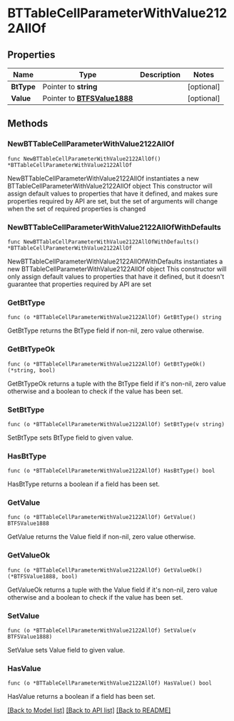 # BTTableCellParameterWithValue2122AllOf

## Properties

Name | Type | Description | Notes
------------ | ------------- | ------------- | -------------
**BtType** | Pointer to **string** |  | [optional] 
**Value** | Pointer to [**BTFSValue1888**](BTFSValue1888.md) |  | [optional] 

## Methods

### NewBTTableCellParameterWithValue2122AllOf

`func NewBTTableCellParameterWithValue2122AllOf() *BTTableCellParameterWithValue2122AllOf`

NewBTTableCellParameterWithValue2122AllOf instantiates a new BTTableCellParameterWithValue2122AllOf object
This constructor will assign default values to properties that have it defined,
and makes sure properties required by API are set, but the set of arguments
will change when the set of required properties is changed

### NewBTTableCellParameterWithValue2122AllOfWithDefaults

`func NewBTTableCellParameterWithValue2122AllOfWithDefaults() *BTTableCellParameterWithValue2122AllOf`

NewBTTableCellParameterWithValue2122AllOfWithDefaults instantiates a new BTTableCellParameterWithValue2122AllOf object
This constructor will only assign default values to properties that have it defined,
but it doesn't guarantee that properties required by API are set

### GetBtType

`func (o *BTTableCellParameterWithValue2122AllOf) GetBtType() string`

GetBtType returns the BtType field if non-nil, zero value otherwise.

### GetBtTypeOk

`func (o *BTTableCellParameterWithValue2122AllOf) GetBtTypeOk() (*string, bool)`

GetBtTypeOk returns a tuple with the BtType field if it's non-nil, zero value otherwise
and a boolean to check if the value has been set.

### SetBtType

`func (o *BTTableCellParameterWithValue2122AllOf) SetBtType(v string)`

SetBtType sets BtType field to given value.

### HasBtType

`func (o *BTTableCellParameterWithValue2122AllOf) HasBtType() bool`

HasBtType returns a boolean if a field has been set.

### GetValue

`func (o *BTTableCellParameterWithValue2122AllOf) GetValue() BTFSValue1888`

GetValue returns the Value field if non-nil, zero value otherwise.

### GetValueOk

`func (o *BTTableCellParameterWithValue2122AllOf) GetValueOk() (*BTFSValue1888, bool)`

GetValueOk returns a tuple with the Value field if it's non-nil, zero value otherwise
and a boolean to check if the value has been set.

### SetValue

`func (o *BTTableCellParameterWithValue2122AllOf) SetValue(v BTFSValue1888)`

SetValue sets Value field to given value.

### HasValue

`func (o *BTTableCellParameterWithValue2122AllOf) HasValue() bool`

HasValue returns a boolean if a field has been set.


[[Back to Model list]](../README.md#documentation-for-models) [[Back to API list]](../README.md#documentation-for-api-endpoints) [[Back to README]](../README.md)



